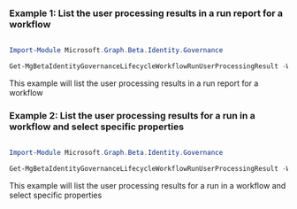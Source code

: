 ### Example 1: List the user processing results in a run report for a workflow

```powershell

Import-Module Microsoft.Graph.Beta.Identity.Governance

Get-MgBetaIdentityGovernanceLifecycleWorkflowRunUserProcessingResult -WorkflowId $workflowId -RunId $runId

```
This example will list the user processing results in a run report for a workflow

### Example 2: List the user processing results for a run in a workflow and select specific properties

```powershell

Import-Module Microsoft.Graph.Beta.Identity.Governance

Get-MgBetaIdentityGovernanceLifecycleWorkflowRunUserProcessingResult -WorkflowId $workflowId -RunId $runId -Property "id,failedTasksCount,processingStatus,totalTasksCount,totalUnprocessedTasksCount,subject" 

```
This example will list the user processing results for a run in a workflow and select specific properties

